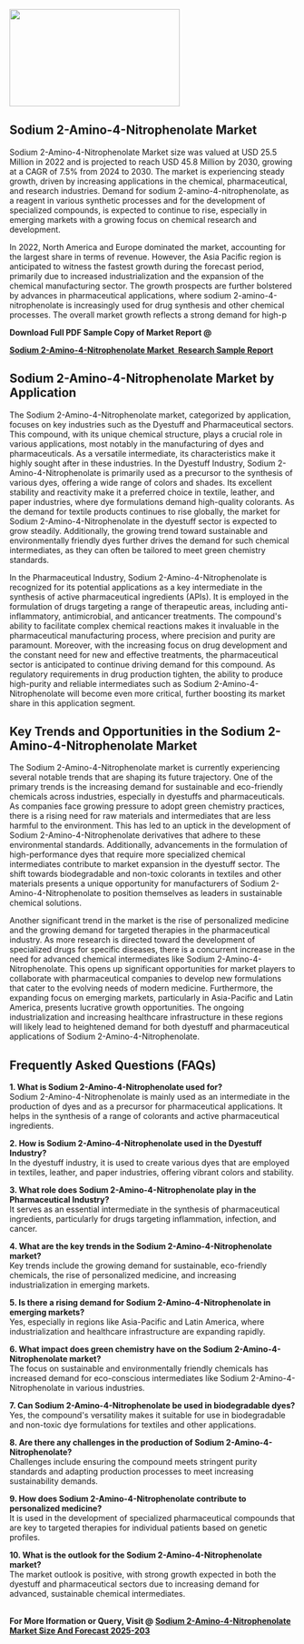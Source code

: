 <p><img class="alignnone size-medium wp-image-20088" src="https://ffe5etoiles.com/wp-content/uploads/2024/12/MST1-300x171.png" alt="" width="300" height="171" /></p><p><p> <h2>Sodium 2-Amino-4-Nitrophenolate Market </h2><p>Sodium 2-Amino-4-Nitrophenolate Market size was valued at USD 25.5 Million in 2022 and is projected to reach USD 45.8 Million by 2030, growing at a CAGR of 7.5% from 2024 to 2030. The market is experiencing steady growth, driven by increasing applications in the chemical, pharmaceutical, and research industries. Demand for sodium 2-amino-4-nitrophenolate, as a reagent in various synthetic processes and for the development of specialized compounds, is expected to continue to rise, especially in emerging markets with a growing focus on chemical research and development.</p><p>In 2022, North America and Europe dominated the market, accounting for the largest share in terms of revenue. However, the Asia Pacific region is anticipated to witness the fastest growth during the forecast period, primarily due to increased industrialization and the expansion of the chemical manufacturing sector. The growth prospects are further bolstered by advances in pharmaceutical applications, where sodium 2-amino-4-nitrophenolate is increasingly used for drug synthesis and other chemical processes. The overall market growth reflects a strong demand for high-p</p><p><strong>Download Full PDF Sample Copy of Market Report @</strong></p><p><strong><a href="https://www.verifiedmarketreports.com/download-sample/?rid=288866&utm_source=Sites-google&utm_medium=265" target="_blank">Sodium 2-Amino-4-Nitrophenolate Market &nbsp;Research Sample Report</a></strong></p><p><h2>Sodium 2-Amino-4-Nitrophenolate Market by Application</h2><p>The Sodium 2-Amino-4-Nitrophenolate market, categorized by application, focuses on key industries such as the Dyestuff and Pharmaceutical sectors. This compound, with its unique chemical structure, plays a crucial role in various applications, most notably in the manufacturing of dyes and pharmaceuticals. As a versatile intermediate, its characteristics make it highly sought after in these industries. In the Dyestuff Industry, Sodium 2-Amino-4-Nitrophenolate is primarily used as a precursor to the synthesis of various dyes, offering a wide range of colors and shades. Its excellent stability and reactivity make it a preferred choice in textile, leather, and paper industries, where dye formulations demand high-quality colorants. As the demand for textile products continues to rise globally, the market for Sodium 2-Amino-4-Nitrophenolate in the dyestuff sector is expected to grow steadily. Additionally, the growing trend toward sustainable and environmentally friendly dyes further drives the demand for such chemical intermediates, as they can often be tailored to meet green chemistry standards.</p><p>In the Pharmaceutical Industry, Sodium 2-Amino-4-Nitrophenolate is recognized for its potential applications as a key intermediate in the synthesis of active pharmaceutical ingredients (APIs). It is employed in the formulation of drugs targeting a range of therapeutic areas, including anti-inflammatory, antimicrobial, and anticancer treatments. The compound's ability to facilitate complex chemical reactions makes it invaluable in the pharmaceutical manufacturing process, where precision and purity are paramount. Moreover, with the increasing focus on drug development and the constant need for new and effective treatments, the pharmaceutical sector is anticipated to continue driving demand for this compound. As regulatory requirements in drug production tighten, the ability to produce high-purity and reliable intermediates such as Sodium 2-Amino-4-Nitrophenolate will become even more critical, further boosting its market share in this application segment.</p><h2>Key Trends and Opportunities in the Sodium 2-Amino-4-Nitrophenolate Market</h2><p>The Sodium 2-Amino-4-Nitrophenolate market is currently experiencing several notable trends that are shaping its future trajectory. One of the primary trends is the increasing demand for sustainable and eco-friendly chemicals across industries, especially in dyestuffs and pharmaceuticals. As companies face growing pressure to adopt green chemistry practices, there is a rising need for raw materials and intermediates that are less harmful to the environment. This has led to an uptick in the development of Sodium 2-Amino-4-Nitrophenolate derivatives that adhere to these environmental standards. Additionally, advancements in the formulation of high-performance dyes that require more specialized chemical intermediates contribute to market expansion in the dyestuff sector. The shift towards biodegradable and non-toxic colorants in textiles and other materials presents a unique opportunity for manufacturers of Sodium 2-Amino-4-Nitrophenolate to position themselves as leaders in sustainable chemical solutions.</p><p>Another significant trend in the market is the rise of personalized medicine and the growing demand for targeted therapies in the pharmaceutical industry. As more research is directed toward the development of specialized drugs for specific diseases, there is a concurrent increase in the need for advanced chemical intermediates like Sodium 2-Amino-4-Nitrophenolate. This opens up significant opportunities for market players to collaborate with pharmaceutical companies to develop new formulations that cater to the evolving needs of modern medicine. Furthermore, the expanding focus on emerging markets, particularly in Asia-Pacific and Latin America, presents lucrative growth opportunities. The ongoing industrialization and increasing healthcare infrastructure in these regions will likely lead to heightened demand for both dyestuff and pharmaceutical applications of Sodium 2-Amino-4-Nitrophenolate.</p><h2>Frequently Asked Questions (FAQs)</h2><p><b>1. What is Sodium 2-Amino-4-Nitrophenolate used for?</b><br>Sodium 2-Amino-4-Nitrophenolate is mainly used as an intermediate in the production of dyes and as a precursor for pharmaceutical applications. It helps in the synthesis of a range of colorants and active pharmaceutical ingredients.</p><p><b>2. How is Sodium 2-Amino-4-Nitrophenolate used in the Dyestuff Industry?</b><br>In the dyestuff industry, it is used to create various dyes that are employed in textiles, leather, and paper industries, offering vibrant colors and stability.</p><p><b>3. What role does Sodium 2-Amino-4-Nitrophenolate play in the Pharmaceutical Industry?</b><br>It serves as an essential intermediate in the synthesis of pharmaceutical ingredients, particularly for drugs targeting inflammation, infection, and cancer.</p><p><b>4. What are the key trends in the Sodium 2-Amino-4-Nitrophenolate market?</b><br>Key trends include the growing demand for sustainable, eco-friendly chemicals, the rise of personalized medicine, and increasing industrialization in emerging markets.</p><p><b>5. Is there a rising demand for Sodium 2-Amino-4-Nitrophenolate in emerging markets?</b><br>Yes, especially in regions like Asia-Pacific and Latin America, where industrialization and healthcare infrastructure are expanding rapidly.</p><p><b>6. What impact does green chemistry have on the Sodium 2-Amino-4-Nitrophenolate market?</b><br>The focus on sustainable and environmentally friendly chemicals has increased demand for eco-conscious intermediates like Sodium 2-Amino-4-Nitrophenolate in various industries.</p><p><b>7. Can Sodium 2-Amino-4-Nitrophenolate be used in biodegradable dyes?</b><br>Yes, the compound's versatility makes it suitable for use in biodegradable and non-toxic dye formulations for textiles and other applications.</p><p><b>8. Are there any challenges in the production of Sodium 2-Amino-4-Nitrophenolate?</b><br>Challenges include ensuring the compound meets stringent purity standards and adapting production processes to meet increasing sustainability demands.</p><p><b>9. How does Sodium 2-Amino-4-Nitrophenolate contribute to personalized medicine?</b><br>It is used in the development of specialized pharmaceutical compounds that are key to targeted therapies for individual patients based on genetic profiles.</p><p><b>10. What is the outlook for the Sodium 2-Amino-4-Nitrophenolate market?</b><br>The market outlook is positive, with strong growth expected in both the dyestuff and pharmaceutical sectors due to increasing demand for advanced, sustainable chemical intermediates.</p><strong><br />For More Iformation or Query, Visit @ <a href="https://www.verifiedmarketreports.com/product/sodium-2-amino-4-nitrophenolate-market/" target="_blank">Sodium 2-Amino-4-Nitrophenolate Market Size And Forecast 2025-203</a></strong></p>
